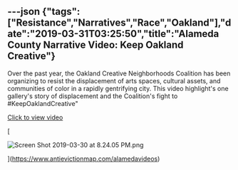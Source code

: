 ---json
{"tags":["Resistance","Narratives","Race","Oakland"],"date":"2019-03-31T03:25:50","title":"Alameda County Narrative Video: Keep Oakland Creative"}
---

Over the past year, the Oakland Creative Neighborhoods Coalition has been organizing to resist the displacement of arts spaces, cultural assets, and communities of color in a rapidly gentrifying city. This video highlight's one gallery's story of displacement and the Coalition's fight to #KeepOaklandCreative"

[Click to view video](https://www.antievictionmap.com/alamedavideos)

[

![Screen Shot 2019-03-30 at 8.24.05 PM.png](https://images.squarespace-cdn.com/content/v1/52b7d7a6e4b0b3e376ac8ea2/1554002702072-T40UHG6MXA74IVYZJ6G6/ke17ZwdGBToddI8pDm48kAX51vphTMt0I_QGWCHn9wxZw-zPPgdn4jUwVcJE1ZvWQUxwkmyExglNqGp0IvTJZamWLI2zvYWH8K3-s_4yszcp2ryTI0HqTOaaUohrI8PIipn2OckyAW52kyrNL-olrF5DllfOy0VgRwTw41pmq58/Screen+Shot+2019-03-30+at+8.24.05+PM.png)

](https://www.antievictionmap.com/alamedavideos)